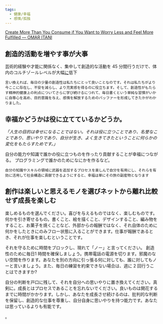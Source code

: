 ```yaml
---
tags:
  - 健康/幸福
  - 感情/孤独
---
```

[Create More Than You Consume if You Want to Worry Less and Feel More Fulfilled — OMAR ITANI](https://www.omaritani.com/blog/create-more-consume-less)

## 創造的活動を増やす事が大事

芸術的経験や才能に関係なく、集中して創造的な活動を 45 分間行うだけで、体内のコルチゾールレベルが大幅[に](https://www.tandfonline.com/doi/full/10.1080/07421656.2016.1166832?journalCode=uart20#.V2GKm-YrI6g)低下

```
言い換えれば、毎日の少量の創造性は私たちにとって良いことなのです。それは私たちがより今ここに存在し、不安を減らし、より充実感を得るのに役立ちます。そして、創造性がもたらす精神的健康上の利点についてさらに学び続けるにつれて、毎日書くという単純な習慣がいかに自尊心を高め、目的意識を与え、感情を解放するためのバッファーを形成してきたかがわかりました。
```

## 幸福かどうかは役に立てているかどうか。
_「人生の目的は幸せになることではない。それは役に立つことであり、名誉なことであり、思いやりであり、自分が生き、よく生きてきたということに何らかの変化をもたらすためです。」_

自分の能力や知識で誰かの役に立つものを作ったり貢献することが幸福につながる。
プログラミングで誰かのためになにかを作るなど。

```
自分の知識やスキルの領域に武器を追加するプロセスを楽しんで自分を有用にし、それらを有効に活用して社会構造に貢献できるようにすると、幸福は単にその旅の副産物となります
```

## 創作は楽しいと思えるモノを選びネットから離れ比較せず成長を楽しむ 

楽しめるものを選んでください。喜びを与えるものではなく、楽しむものです。何かを引き寄せるもの。書くこと、絵を描くこと、デザインすること、編み物をすること、お菓子を焼くことなど、外部からの報酬ではなく、それ自体のために何かをしたときにのみフロー状態に入ることができます。仕事が報酬であるとき、それが仕事を楽しむということです。

それを守るために時間をブロックし、現れて「ノー」と言ってください。 創造性のために毎日1 時間を確保しましょう。携帯電話の電源を切ります。邪魔のない空間を作ります。あなたを別の方向に引っ張る何に対しても、誰に対してもノーと言いましょう。また、毎日の練習を約束できない場合は、週に 2 回行うことはできますか?

自分の判断を戸口に残して、それを自分への思いやりに置き換えてください。真剣に。成長とはプロセスであることを忘れないでください。良いものは開花するまでに時間がかかります。しかし、あなたを成長させ続けるのは、批判的な判断を保留し、創造的な仕事を尊重し、自分自身に思いやりを持つ能力です。あなたは思っているよりも有能です。

。